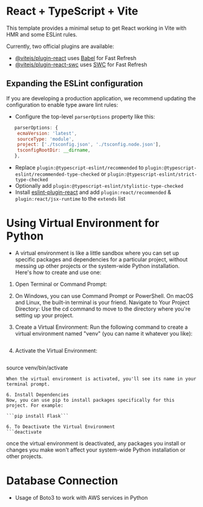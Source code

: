 # React + TypeScript + Vite

This template provides a minimal setup to get React working in Vite with HMR and some ESLint rules.

Currently, two official plugins are available:

- [@vitejs/plugin-react](https://github.com/vitejs/vite-plugin-react/blob/main/packages/plugin-react/README.md) uses [Babel](https://babeljs.io/) for Fast Refresh
- [@vitejs/plugin-react-swc](https://github.com/vitejs/vite-plugin-react-swc) uses [SWC](https://swc.rs/) for Fast Refresh

## Expanding the ESLint configuration

If you are developing a production application, we recommend updating the configuration to enable type aware lint rules:

- Configure the top-level `parserOptions` property like this:

```js
   parserOptions: {
    ecmaVersion: 'latest',
    sourceType: 'module',
    project: ['./tsconfig.json', './tsconfig.node.json'],
    tsconfigRootDir: __dirname,
   },
```

- Replace `plugin:@typescript-eslint/recommended` to `plugin:@typescript-eslint/recommended-type-checked` or `plugin:@typescript-eslint/strict-type-checked`
- Optionally add `plugin:@typescript-eslint/stylistic-type-checked`
- Install [eslint-plugin-react](https://github.com/jsx-eslint/eslint-plugin-react) and add `plugin:react/recommended` & `plugin:react/jsx-runtime` to the `extends` list


# Using Virtual Environment for Python

- A virtual environment is like a little sandbox where you can set up specific packages and dependencies for a particular project, without messing up other projects or the system-wide Python installation. Here's how to create and use one:

1. Open Terminal or Command Prompt:

2. On Windows, you can use Command Prompt or PowerShell.
On macOS and Linux, the built-in terminal is your friend.
Navigate to Your Project Directory:
Use the cd command to move to the directory where you're setting up your project.

3. Create a Virtual Environment:
Run the following command to create a virtual environment named "venv" (you can name it whatever you like):
```python -m venv venv
```
4. Activate the Virtual Environment:
   ```
source venv/bin/activate
```
When the virtual environment is activated, you'll see its name in your terminal prompt.

6. Install Dependencies
Now, you can use pip to install packages specifically for this project. For example:

```pip install Flask```

6. To Deactivate the Virtual Environment
```deactivate
```
once the virtual environment is deactivated, any packages you install or changes you make won't affect your system-wide Python installation or other projects.

# Database Connection

- Usage of Boto3 to work with AWS services in Python
